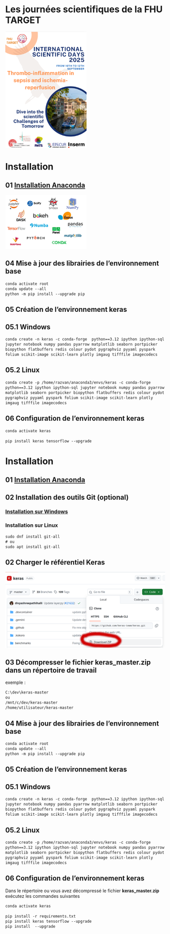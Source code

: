 # Les journées scientifiques de la FHU TARGET


<img src="https://raw.githubusercontent.com/rbizoi/FHU_TARGET_ScientificDays_2025/refs/heads/main/images/fhu_2025.png" width="256">

# Installation

## 01 <b></b><a href="https://www.anaconda.com/download/success">Installation Anaconda</a></b>
<img src="https://raw.githubusercontent.com/rbizoi/FHU_TARGET_ScientificDays_2025/refs/heads/main/images/anaconda.png" width="256">



## 04 Mise à jour des librairies de l’environnement <b>base</b>

```
conda activate root
conda update --all
python -m pip install --upgrade pip
```

## 05 Création de l’environnement <b>keras</b>

## 05.1 <b>Windows</b>

```
conda create -n keras -c conda-forge  python==3.12 ipython ipython-sql jupyter notebook numpy pandas pyarrow matplotlib seaborn portpicker biopython flatbuffers redis colour pydot pygraphviz pyyaml pyspark folium scikit-image scikit-learn plotly imgaug tifffile imagecodecs
```

## 05.2 <b>Linux</b>

```
conda create -p /home/razvan/anaconda3/envs/keras -c conda-forge  python==3.12 ipython ipython-sql jupyter notebook numpy pandas pyarrow matplotlib seaborn portpicker biopython flatbuffers redis colour pydot pygraphviz pyyaml pyspark folium scikit-image scikit-learn plotly imgaug tifffile imagecodecs
```

## 06 Configuration de l’environnement <b>keras</b>

```
conda activate keras

pip install keras tensorflow --upgrade
```


# Installation

## 01 <b></b><a href="https://www.anaconda.com/download/success">Installation Anaconda</a></b>

## 02 Installation des outils Git (optional)
### <a href="https://github.com/git-for-windows/git/releases/tag/v2.51.0.windows.1">Installation sur Windows</a>
### Installation sur Linux
```
sudo dnf install git-all
# ou 
sudo apt install git-all
```

## 02 Charger le référentiel <b>Keras</b>
<a href="https://github.com/keras-team/keras/tree/master">
     <img src="https://raw.githubusercontent.com/rbizoi/FHU_TARGET_ScientificDays_2025/refs/heads/main/images/keras_master.png" width="512">
</a>

## 03 Décompresser le fichier <b>keras_master.zip</b> dans un répertoire de travail
exemple :
```
C:\dev\keras-master
ou 
/mnt/c/dev/keras-master    
/home/utilisateur/keras-master 
```

## 04 Mise à jour des librairies de l’environnement <b>base</b>

```
conda activate root
conda update --all
python -m pip install --upgrade pip
```

## 05 Création de l’environnement <b>keras</b>

## 05.1 <b>Windows</b>

```
conda create -n keras -c conda-forge  python==3.12 ipython ipython-sql jupyter notebook numpy pandas pyarrow matplotlib seaborn portpicker biopython flatbuffers redis colour pydot pygraphviz pyyaml pyspark folium scikit-image scikit-learn plotly imgaug tifffile imagecodecs
```

## 05.2 <b>Linux</b>

```
conda create -p /home/razvan/anaconda3/envs/keras -c conda-forge  python==3.12 ipython ipython-sql jupyter notebook numpy pandas pyarrow matplotlib seaborn portpicker biopython flatbuffers redis colour pydot pygraphviz pyyaml pyspark folium scikit-image scikit-learn plotly imgaug tifffile imagecodecs
```

## 06 Configuration de l’environnement <b>keras</b>

Dans le répertoire ou vous avez décompressé le fichier <b>keras_master.zip</b> exécutez les commandes suivantes 

```
conda activate keras

pip install -r requirements.txt
pip install keras tensorflow --upgrade
pip install  --upgrade

```